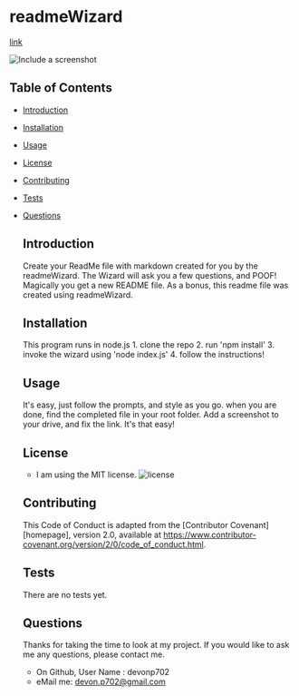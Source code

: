 # readmeWizard

  [link](http://github.com/devonp702/readmeWizard)

  ![Include a screenshot](screenvid.gif)

  ## Table of Contents
* [Introduction](#introduction)
* [Installation](#installation)
* [Usage](#usage)
* [License](#license)
* [Contributing](#contributing)
* [Tests](#tests)
* [Questions](#questions)

  ## Introduction
  Create your ReadMe file with markdown created for you by the readmeWizard. The Wizard will ask you a few questions, and POOF! Magically you get a new README file. As a bonus, this readme file was created using readmeWizard.

  ## Installation
  This program runs in node.js 1. clone the repo  2. run 'npm install'  3. invoke the wizard using 'node index.js'  4. follow the instructions!

  ## Usage
  It's easy, just follow the prompts, and style as you go. when you are done, find the completed file in your root folder. Add a screenshot to your drive, and fix the link. It's that easy!
  ## License
  
  * I am using the MIT license. 
  ![license](https://img.shields.io/badge/license-MIT-green)
  
  ## Contributing
  This Code of Conduct is adapted from the [Contributor Covenant][homepage],
  version 2.0, available at
  https://www.contributor-covenant.org/version/2/0/code_of_conduct.html.
  ## Tests
  There are no tests yet.
  ## Questions
  Thanks for taking the time to look at my project.
  If you would like to ask me any questions, please contact me.
  * On Github, User Name : devonp702
  * eMail me: devon.p702@gmail.com
